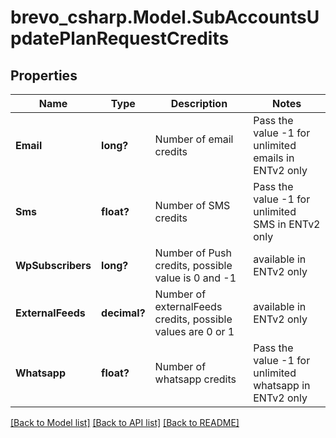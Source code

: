 # brevo_csharp.Model.SubAccountsUpdatePlanRequestCredits
## Properties

Name | Type | Description | Notes
------------ | ------------- | ------------- | -------------
**Email** | **long?** | Number of email credits | Pass the value -1 for unlimited emails in ENTv2 only | [optional] 
**Sms** | **float?** | Number of SMS credits | Pass the value -1 for unlimited SMS in ENTv2 only | [optional] 
**WpSubscribers** | **long?** | Number of Push credits, possible value is 0 and -1 | available in ENTv2 only | [optional] 
**ExternalFeeds** | **decimal?** | Number of externalFeeds credits, possible values are 0 or 1 |available in ENTv2 only | [optional] 
**Whatsapp** | **float?** | Number of whatsapp credits | Pass the value -1 for unlimited whatsapp in ENTv2 only | [optional] 

[[Back to Model list]](../README.md#documentation-for-models) [[Back to API list]](../README.md#documentation-for-api-endpoints) [[Back to README]](../README.md)

